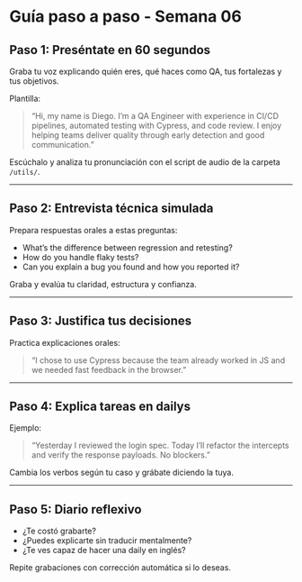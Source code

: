 # Guía paso a paso - Semana 06

## Paso 1: Preséntate en 60 segundos

Graba tu voz explicando quién eres, qué haces como QA, tus fortalezas y tus objetivos.

Plantilla:

> “Hi, my name is Diego. I’m a QA Engineer with experience in CI/CD pipelines, automated testing with Cypress, and code review. I enjoy helping teams deliver quality through early detection and good communication.”

Escúchalo y analiza tu pronunciación con el script de audio de la carpeta `/utils/`.

---

## Paso 2: Entrevista técnica simulada

Prepara respuestas orales a estas preguntas:

- What’s the difference between regression and retesting?
- How do you handle flaky tests?
- Can you explain a bug you found and how you reported it?

Graba y evalúa tu claridad, estructura y confianza.

---

## Paso 3: Justifica tus decisiones

Practica explicaciones orales:

> “I chose to use Cypress because the team already worked in JS and we needed fast feedback in the browser.”

---

## Paso 4: Explica tareas en dailys

Ejemplo:

> “Yesterday I reviewed the login spec. Today I’ll refactor the intercepts and verify the response payloads. No blockers.”

Cambia los verbos según tu caso y grábate diciendo la tuya.

---

## Paso 5: Diario reflexivo

- ¿Te costó grabarte?
- ¿Puedes explicarte sin traducir mentalmente?
- ¿Te ves capaz de hacer una daily en inglés?

Repite grabaciones con corrección automática si lo deseas.